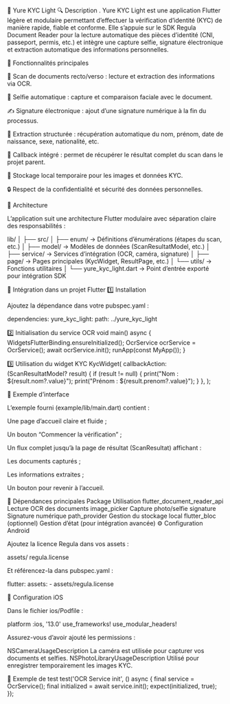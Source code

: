 🪪 Yure KYC Light
🔍 Description
.
Yure KYC Light est une application Flutter légère et modulaire permettant d’effectuer la vérification d’identité (KYC) de manière rapide, fiable et conforme.
Elle s’appuie sur le SDK Regula Document Reader pour la lecture automatique des pièces d’identité (CNI, passeport, permis, etc.) et intègre une capture selfie, signature électronique et extraction automatique des informations personnelles.

🚀 Fonctionnalités principales

📸 Scan de documents recto/verso : lecture et extraction des informations via OCR.

🤳 Selfie automatique : capture et comparaison faciale avec le document.

✍️ Signature électronique : ajout d’une signature numérique à la fin du processus.

📄 Extraction structurée : récupération automatique du nom, prénom, date de naissance, sexe, nationalité, etc.

🧩 Callback intégré : permet de récupérer le résultat complet du scan dans le projet parent.

💾 Stockage local temporaire pour les images et données KYC.

🔒 Respect de la confidentialité et sécurité des données personnelles.

🧱 Architecture

L’application suit une architecture Flutter modulaire avec séparation claire des responsabilités :

lib/
│
├── src/
│   ├── enum/                → Définitions d’énumérations (étapes du scan, etc.)
│   ├── model/               → Modèles de données (ScanResultatModel, etc.)
│   ├── service/             → Services d’intégration (OCR, caméra, signature)
│   ├── page/                → Pages principales (KycWidget, ResultPage, etc.)
│   └── utils/               → Fonctions utilitaires
│
└── yure_kyc_light.dart      → Point d’entrée exporté pour intégration SDK

🧩 Intégration dans un projet Flutter
1️⃣ Installation

Ajoutez la dépendance dans votre pubspec.yaml :

dependencies:
  yure_kyc_light:
    path: ../yure_kyc_light

2️⃣ Initialisation du service OCR
void main() async {
  WidgetsFlutterBinding.ensureInitialized();
  OcrService ocrService = OcrService();
  await ocrService.init();
  runApp(const MyApp());
}

3️⃣ Utilisation du widget KYC
KycWidget(
  callbackAction: (ScanResultatModel? result) {
    if (result != null) {
      print("Nom : ${result.nom?.value}");
      print("Prénom : ${result.prenom?.value}");
    }
  },
);

📸 Exemple d’interface

L’exemple fourni (example/lib/main.dart) contient :

Une page d’accueil claire et fluide ;

Un bouton “Commencer la vérification” ;

Un flux complet jusqu’à la page de résultat (ScanResultat) affichant :

Les documents capturés ;

Les informations extraites ;

Un bouton pour revenir à l’accueil.

🧰 Dépendances principales
Package	Utilisation
flutter_document_reader_api	Lecture OCR des documents
image_picker	Capture photo/selfie
signature	Signature numérique
path_provider	Gestion du stockage local
flutter_bloc (optionnel)	Gestion d’état (pour intégration avancée)
⚙️ Configuration Android

Ajoutez la licence Regula dans vos assets :

assets/
  regula.license


Et référencez-la dans pubspec.yaml :

flutter:
  assets:
    - assets/regula.license

🍏 Configuration iOS

Dans le fichier ios/Podfile :

platform :ios, '13.0'
use_frameworks!
use_modular_headers!


Assurez-vous d’avoir ajouté les permissions :

<key>NSCameraUsageDescription</key>
<string>La caméra est utilisée pour capturer vos documents et selfies.</string>
<key>NSPhotoLibraryUsageDescription</key>
<string>Utilisé pour enregistrer temporairement les images KYC.</string>

🧪 Exemple de test
test('OCR Service init', () async {
  final service = OcrService();
  final initialized = await service.init();
  expect(initialized, true);
});

